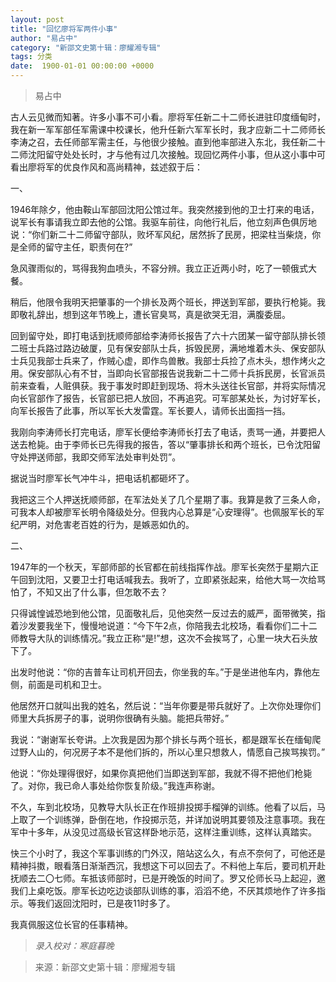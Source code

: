 ```yaml
---
layout: post
title: "回忆廖将军两件小事"
author: "易占中"
category: "新邵文史第十辑：廖耀湘专辑"
tags: 分类
date:  1900-01-01 00:00:00 +0000
---
```

> 易占中

古人云见微而知著。许多小事不可小看。廖将军任新二十二师长进驻印度缅甸时，我在新一军军部任军需课中校课长，他升任新六军军长时，我才应新二十二师师长李涛之召，去任师部军需主任，与他很少接触。直到他率部进入东北，我任新二十二师沈阳留守处处长时，才与他有过几次接触。现回忆两件小事，但从这小事中可看出廖将军的优良作风和高尚精神，兹述叙于后：

一、

1946年除夕，他由鞍山军部回沈阳公馆过年。我突然接到他的卫士打来的电话，说军长有事请我立即去他的公馆。我驱车前往，向他行礼后，他立刻声色俱厉地说：“你们新二十二师留守部队，败坏军风纪，居然拆了民房，把梁柱当柴烧，你是全师的留守主任，职责何在?”

急风骤雨似的，骂得我狗血喷头，不容分辨。我立正近两小时，吃了一顿俄式大餐。

稍后，他限令我明天把肇事的一个排长及两个班长，押送到军部，要执行枪毙。我即敬礼辞出，想到这年节晚上，遭长官臭骂，真是欲哭无泪，满腹委屈。

回到留守处，即打电话到抚顺师部给李涛师长报告了六十六团某一留守部队排长领二班士兵路过路边破厦，见有保安部队士兵，拆毁民房，满地堆着木头、保安部队士兵见我部士兵来了，作贼心虚，即作鸟兽散。我部士兵捡了点木头，想作烤火之用。保安部队心有不甘，当即向长官部报告说我新二十二师十兵拆民房，长官派员前来查看，人赃俱获。我于事发时即赶到现场、将木头送往长官部，并将实际情况向长官部作了报告，长官部已把人放回，不再追究。可军部某处长，为讨好军长，向军长报告了此事，所以军长大发雷霆。军长要人，请师长出面挡一挡。

我刚向李涛师长打完电话，廖军长便给李涛师长打去了电话，责骂一通，并要把人送去枪毙。由于李师长已先得我的报告，答以“肇事排长和两个班长，已令沈阳留守处押送师部，我即交师军法处审判处罚”。

据说当时廖军长气冲牛斗，把电话机都砸坏了。

我把这三个人押送抚顺师部，在军法处关了几个星期了事。我算是救了三条人命，可我本人却被廖军长明令降级处分。但我内心总算是“心安理得”。也佩服军长的军纪严明，对危害老百姓的行为，是嫉恶如仇的。

二、

1947年的一个秋天，军部师部的长官都在前线指挥作战。廖军长突然于星期六正午回到沈阳，又要卫士打电话喊我去。我听了，立即紧张起来，给他大骂一次给骂怕了，不知又出了什么事，但怎敢不去？

只得诚惶诚恐地到他公馆，见面敬礼后，见他突然一反过去的威严，面带微笑，指着沙发要我坐下，慢慢地说道：“今下午2点，你陪我去北校场，看看你们二十二师教导大队的训练情况。”我立正称“是!”想，这次不会挨骂了，心里一块大石头放下了。

出发时他说：“你的吉普车让司机开回去，你坐我的车。”于是坐进他车内，靠他左侧，前面是司机和卫士。

他居然开口就叫出我的姓名，然后说：“当年你要是带兵就好了。上次你处理你们师里大兵拆房子的事，说明你很确有头脑。能把兵带好。”

我说：“谢谢军长夸讲。上次我是因为那个排长与两个班长，都是跟军长在缅甸爬过野人山的，何况房子本不是他们拆的，所以心里只想救人，情愿自己挨骂挨罚。”

他说：“你处理得很好，如果你真把他们当即送到军部，我就不得不把他们枪毙了。对你，我已命人事处给你恢复阶级。”我连声称谢。

不久，车到北校场，见教导大队长正在作班排投掷手榴弹的训练。他看了以后，马上取了一个训练弹，卧倒在地，作投掷示范，并详加说明其要领及注意事项。我在军中十多年，从没见过高级长官这样卧地示范，这样注重训练，这样认真踏实。

快三个小时了，我这个军事训练的门外汉，陪站这么久，有点不奈何了，可他还是精神抖擞，眼看落日渐渐西沉，我想这下可以回去了。不料他上车后，要司机开赴抚顺去二〇七师。车抵该师部时，已是开晚饭的时间了。罗又伦师长马上起迎，邀我们上桌吃饭。廖军长边吃边谈部队训练的事，滔滔不绝，不厌其烦地作了许多指示。等我们返回沈阳时，已是夜11时多了。

我真佩服这位长官的任事精神。

> *录入校对：寒庭暮晚*


> 来源：新邵文史第十辑：廖耀湘专辑